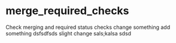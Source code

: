 # merge_required_checks
Check merging and required status checks
change something
add something
dsfsdfsds
slight change
sals;kalsa
sdsd
